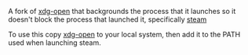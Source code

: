 A fork of [xdg-open](https://github.com/freedesktop/xdg-utils) that backgrounds the process that it launches so it doesn't block the process that launched it, specifically [steam](https://github.com/ValveSoftware/steam-for-linux/issues/5090)

To use this copy [xdg-open](https://github.com/RunningDroid/steam-xdg-open/raw/master/xdg-open) to your local system, then add it to the PATH used when launching steam.
